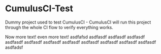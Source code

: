 CumulusCI-Test
==============

Dummy project used to test CumulusCI - CumulusCI will run this project through the whole CI flow to verify everything works.

Now more text!
even more text!
asdfafsd
asdfasdf
asdfasdf
asdfasdf
asdfasdf
asdfasdf
asdfasdf
asdfasdf
asdfasdf
asdfasdf
asdfasdf
asdfasdf
asdfadsf
